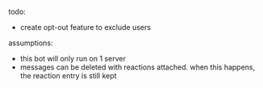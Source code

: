 todo:
- create opt-out feature to exclude users

assumptions:
- this bot will only run on 1 server
- messages can be deleted with reactions attached. when this happens, the reaction entry is still kept
